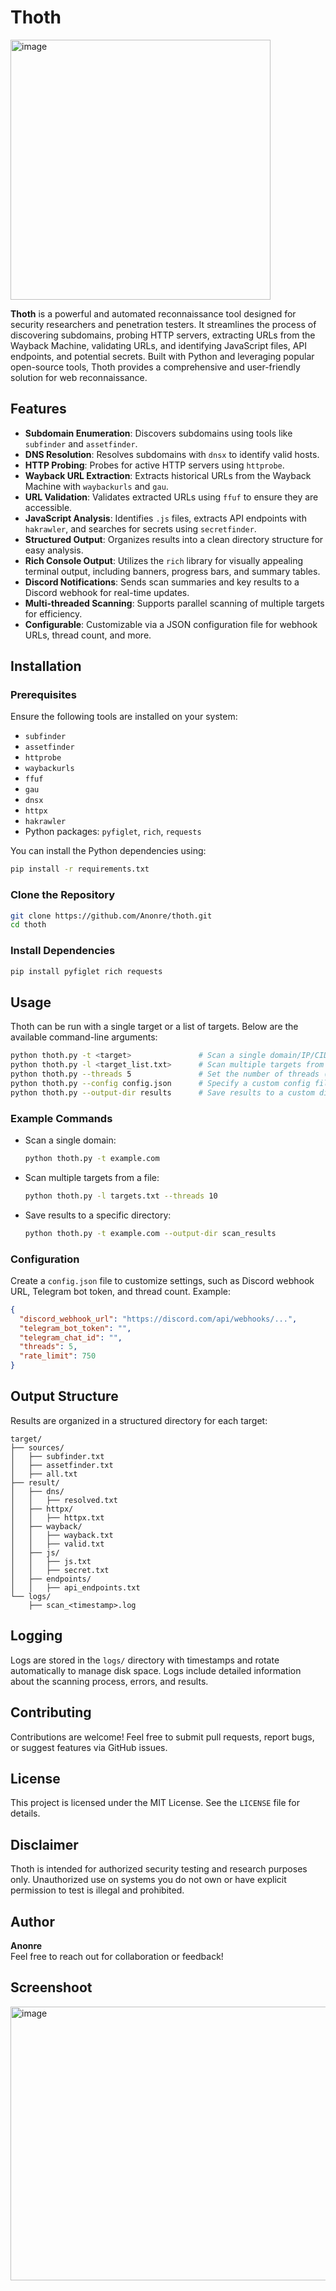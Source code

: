 # Thoth
<img width="416" height="416" alt="image" src="https://github.com/user-attachments/assets/7809512f-d4e1-4df6-94fd-a13e9913a7cb" />

**Thoth** is a powerful and automated reconnaissance tool designed for security researchers and penetration testers. It streamlines the process of discovering subdomains, probing HTTP servers, extracting URLs from the Wayback Machine, validating URLs, and identifying JavaScript files, API endpoints, and potential secrets. Built with Python and leveraging popular open-source tools, Thoth provides a comprehensive and user-friendly solution for web reconnaissance.

## Features

- **Subdomain Enumeration**: Discovers subdomains using tools like `subfinder` and `assetfinder`.
- **DNS Resolution**: Resolves subdomains with `dnsx` to identify valid hosts.
- **HTTP Probing**: Probes for active HTTP servers using `httprobe`.
- **Wayback URL Extraction**: Extracts historical URLs from the Wayback Machine with `waybackurls` and `gau`.
- **URL Validation**: Validates extracted URLs using `ffuf` to ensure they are accessible.
- **JavaScript Analysis**: Identifies `.js` files, extracts API endpoints with `hakrawler`, and searches for secrets using `secretfinder`.
- **Structured Output**: Organizes results into a clean directory structure for easy analysis.
- **Rich Console Output**: Utilizes the `rich` library for visually appealing terminal output, including banners, progress bars, and summary tables.
- **Discord Notifications**: Sends scan summaries and key results to a Discord webhook for real-time updates.
- **Multi-threaded Scanning**: Supports parallel scanning of multiple targets for efficiency.
- **Configurable**: Customizable via a JSON configuration file for webhook URLs, thread count, and more.

## Installation

### Prerequisites
Ensure the following tools are installed on your system:
- `subfinder`
- `assetfinder`
- `httprobe`
- `waybackurls`
- `ffuf`
- `gau`
- `dnsx`
- `httpx`
- `hakrawler`
- Python packages: `pyfiglet`, `rich`, `requests`

You can install the Python dependencies using:
```bash
pip install -r requirements.txt
```

### Clone the Repository
```bash
git clone https://github.com/Anonre/thoth.git
cd thoth
```

### Install Dependencies
```bash
pip install pyfiglet rich requests
```

## Usage

Thoth can be run with a single target or a list of targets. Below are the available command-line arguments:

```bash
python thoth.py -t <target>               # Scan a single domain/IP/CIDR
python thoth.py -l <target_list.txt>      # Scan multiple targets from a file
python thoth.py --threads 5               # Set the number of threads (default: 5)
python thoth.py --config config.json      # Specify a custom config file
python thoth.py --output-dir results      # Save results to a custom directory
```

### Example Commands
- Scan a single domain:
  ```bash
  python thoth.py -t example.com
  ```

- Scan multiple targets from a file:
  ```bash
  python thoth.py -l targets.txt --threads 10
  ```

- Save results to a specific directory:
  ```bash
  python thoth.py -t example.com --output-dir scan_results
  ```

### Configuration
Create a `config.json` file to customize settings, such as Discord webhook URL, Telegram bot token, and thread count. Example:

```json
{
  "discord_webhook_url": "https://discord.com/api/webhooks/...",
  "telegram_bot_token": "",
  "telegram_chat_id": "",
  "threads": 5,
  "rate_limit": 750
}
```

## Output Structure
Results are organized in a structured directory for each target:
```
target/
├── sources/
│   ├── subfinder.txt
│   ├── assetfinder.txt
│   ├── all.txt
├── result/
│   ├── dns/
│   │   ├── resolved.txt
│   ├── httpx/
│   │   ├── httpx.txt
│   ├── wayback/
│   │   ├── wayback.txt
│   │   ├── valid.txt
│   ├── js/
│   │   ├── js.txt
│   │   ├── secret.txt
│   ├── endpoints/
│   │   ├── api_endpoints.txt
└── logs/
    ├── scan_<timestamp>.log
```

## Logging
Logs are stored in the `logs/` directory with timestamps and rotate automatically to manage disk space. Logs include detailed information about the scanning process, errors, and results.

## Contributing
Contributions are welcome! Feel free to submit pull requests, report bugs, or suggest features via GitHub issues.

## License
This project is licensed under the MIT License. See the `LICENSE` file for details.

## Disclaimer
Thoth is intended for authorized security testing and research purposes only. Unauthorized use on systems you do not own or have explicit permission to test is illegal and prohibited.

## Author
**Anonre**  
Feel free to reach out for collaboration or feedback!

## Screenshoot
<img width="863" height="438" alt="image" src="https://github.com/user-attachments/assets/72c29e97-64d0-45f0-b681-288039971ef8" />

